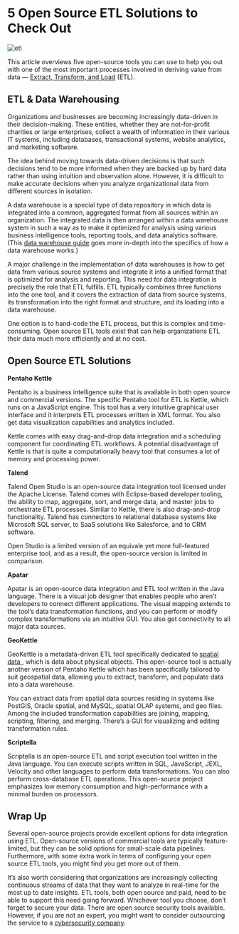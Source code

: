 # 5 Open Source ETL Solutions to Check Out

![etl](https://cdn.pixabay.com/photo/2017/02/01/20/47/integration-2031395_1280.png)

This article overviews five open-source tools you can use to help you out with one of the most important processes involved in deriving value from data — [Extract, Transform, and Load](http://www.etldatabase.com/etl-process/) (ETL). 

## ETL & Data Warehousing
Organizations and businesses are becoming increasingly data-driven in their decision-making. These entities, whether they are not-for-profit charities or large enterprises, collect a wealth of information in their various IT systems, including databases, transactional systems, website analytics, and marketing software. 

The idea behind moving towards data-driven decisions is that such decisions tend to be more informed when they are backed up by hard data rather than using intuition and observation alone. However, it is difficult to make accurate decisions when you analyze organizational data from different sources in isolation. 

A data warehouse is a special type of data repository in which data is integrated into a common, aggregated format from all sources within an organization. The integrated data is then arranged within a data warehouse system in such a way as to make it optimized for analysis using various business intelligence tools, reporting tools, and data analytics software. (This [data warehouse guide](https://panoply.io/data-warehouse-guide/) goes more in-depth into the specifics of how a data warehouse works.)

A major challenge in the implementation of data warehouses is how to get data from various source systems and integrate it into a unified format that is optimized for analysis and reporting. This need for data integration is precisely the role that ETL fulfills. ETL typically combines three functions into the one tool, and it covers the extraction of data from source systems, its transformation into the right format and structure, and its loading into a data warehouse. 

One option is to hand-code the ETL process, but this is complex and time-consuming. Open source ETL tools exist that can help organizations ETL their data much more efficiently and at no cost. 

## Open Source ETL Solutions

**Pentaho Kettle**

Pentaho is a business intelligence suite that  is available in both open source and commercial versions. The specific Pentaho tool for ETL is Kettle, which runs on a JavaScript engine. This tool has a very intuitive graphical user interface and it interprets ETL processes written in XML format. You also get data visualization capabilities and analytics included. 

Kettle comes with easy drag-and-drop data integration and a scheduling component for coordinating ETL workflows. A potential disadvantage of Kettle is that is quite a computationally heavy tool that consumes a lot of memory and processing power. 

**Talend**

Talend Open Studio is an open-source data integration tool licensed under the Apache License. Talend comes with Eclipse-based developer tooling, the ability to map, aggregate, sort, and merge data, and master jobs to orchestrate ETL processes. Similar to Kettle, there is also drag-and-drop functionality. Talend has connectors to relational database systems like Microsoft SQL server, to SaaS solutions like Salesforce, and to CRM software. 

Open Studio is a limited version of an equivale yet more full-featured enterprise tool, and as a result, the open-source version is limited in comparison.   

**Apatar**

Apatar is an open-source data integration and ETL tool written in the Java language. There is a visual job designer that enables people who aren’t developers to connect different applications. The visual mapping extends to the tool’s data transformation functions, and you can perform or modify complex transformations via an intuitive GUI. You also get connectivity to all major data sources.  

**GeoKettle**

GeoKettle is a metadata-driven ETL tool specifically dedicated to [spatial data ](https://searchsqlserver.techtarget.com/definition/spatial-data), which is data about physical objects. This open-source tool is actually another version of Pentaho Kettle which has been specifically tailored to suit geospatial data, allowing you to extract, transform, and populate data into a data warehouse. 

You can extract data from spatial data sources residing in systems like PostGIS, Oracle spatial, and MySQL, spatial OLAP systems, and geo files. Among the included transformation capabilities are joining, mapping, scripting, filtering, and merging. There’s a GUI for visualizing and editing transformation rules. 

**Scriptella**

Scriptella is an open-source ETL and script execution tool written in the Java language. You can execute scripts written in SQL, JavaScript, JEXL, Velocity and other languages to perform data transformations. You can also perform cross-database ETL operations. This open-source project emphasizes low memory consumption and high-performance with a minimal burden on processors.  

## Wrap Up
Several open-source projects provide excellent options for data integration using ETL. Open-source versions of commercial tools are typically feature-limited, but they can be solid options for small-scale data pipelines. Furthermore, with some extra work in terms of configuring your open source ETL tools, you might find you get more out of them. 

It’s also worth considering that organizations are increasingly collecting continuous streams of data that they want to analyze in real-time for the most up to date insights. ETL tools, both open source and paid, need to be able to support this need going forward. Whichever tool you choose, don't forget to secure your data. There are open source security tools available. However, if you are not an expert, you might want to consider outsourcing the service to a [cybersecurity company](https://www.esecurityplanet.com/products/top-cybersecurity-companies.html).
